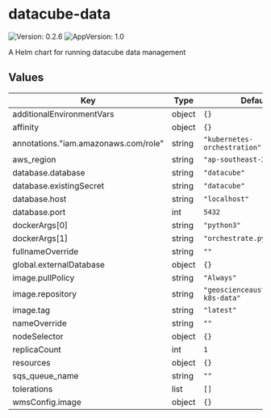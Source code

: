 # datacube-data

![Version: 0.2.6](https://img.shields.io/badge/Version-0.2.6-informational?style=flat-square) ![AppVersion: 1.0](https://img.shields.io/badge/AppVersion-1.0-informational?style=flat-square)

A Helm chart for running datacube data management

## Values

| Key | Type | Default | Description |
|-----|------|---------|-------------|
| additionalEnvironmentVars | object | `{}` |  |
| affinity | object | `{}` |  |
| annotations."iam.amazonaws.com/role" | string | `"kubernetes-orchestration"` |  |
| aws_region | string | `"ap-southeast-2"` |  |
| database.database | string | `"datacube"` |  |
| database.existingSecret | string | `"datacube"` |  |
| database.host | string | `"localhost"` |  |
| database.port | int | `5432` |  |
| dockerArgs[0] | string | `"python3"` |  |
| dockerArgs[1] | string | `"orchestrate.py"` |  |
| fullnameOverride | string | `""` |  |
| global.externalDatabase | object | `{}` |  |
| image.pullPolicy | string | `"Always"` |  |
| image.repository | string | `"geoscienceaustralia/dea-k8s-data"` |  |
| image.tag | string | `"latest"` |  |
| nameOverride | string | `""` |  |
| nodeSelector | object | `{}` |  |
| replicaCount | int | `1` |  |
| resources | object | `{}` |  |
| sqs_queue_name | string | `""` |  |
| tolerations | list | `[]` |  |
| wmsConfig.image | object | `{}` |  |


